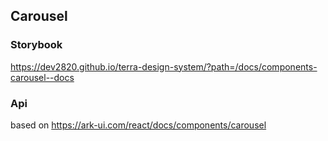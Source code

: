 ## Carousel

### Storybook

https://dev2820.github.io/terra-design-system/?path=/docs/components-carousel--docs

### Api

based on https://ark-ui.com/react/docs/components/carousel
